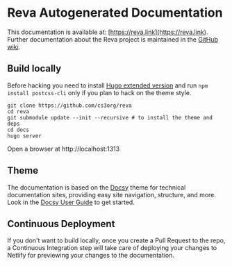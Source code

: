 # Reva Autogenerated Documentation

This documentation is available at: [https://reva.link](https://reva.link). Further documentation
about the Reva project is maintained in the [GitHub wiki](https://github.com/cs3org/reva/wiki).

## Build locally

Before hacking you need to install [Hugo extended version](https://github.com/gohugoio/hugo/releases) and
run `npm install postcss-cli` only if you plan to hack on the theme style.

```
git clone https://github.com/cs3org/reva
cd reva
git submodule update --init --recursive # to install the theme and deps
cd docs
hugo server
```

Open a browser at http://localhost:1313

## Theme
The documentation is based on the [Docsy](https://github.com/google/docsy) theme for technical documentation sites, providing easy site navigation, structure, and more. 
Look in the [Docsy User Guide](https://www.docsy.dev/docs/getting-started/) to get started.


## Continuous Deployment
If you don't want to build locally, once you create a Pull Request to the repo, a Continuous Integration
step will take care of deploying your changes to Netlify for previewing your changes to the documentation.
